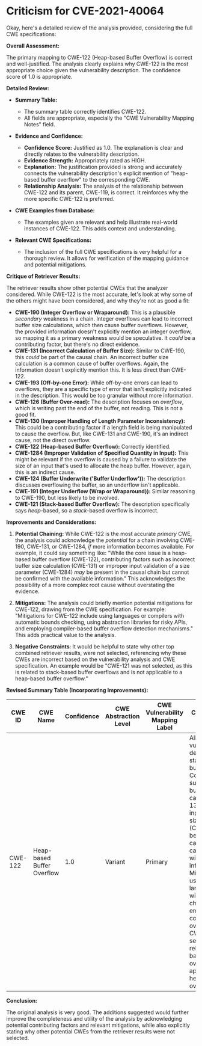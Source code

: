 # Criticism for CVE-2021-40064

Okay, here's a detailed review of the analysis provided, considering the full CWE specifications:

**Overall Assessment:**

The primary mapping to CWE-122 (Heap-based Buffer Overflow) is correct and well-justified. The analysis clearly explains why CWE-122 is the most appropriate choice given the vulnerability description. The confidence score of 1.0 is appropriate.

**Detailed Review:**

*   **Summary Table:**
    *   The summary table correctly identifies CWE-122.
    *   All fields are appropriate, especially the "CWE Vulnerability Mapping Notes" field.

*   **Evidence and Confidence:**
    *   **Confidence Score:** Justified as 1.0. The explanation is clear and directly relates to the vulnerability description.
    *   **Evidence Strength:** Appropriately rated as HIGH.
    *   **Explanation:** The justification provided is strong and accurately connects the vulnerability description's explicit mention of "heap-based buffer overflow" to the corresponding CWE.
    *   **Relationship Analysis:** The analysis of the relationship between CWE-122 and its parent, CWE-119, is correct.  It reinforces why the more specific CWE-122 is preferred.

*   **CWE Examples from Database:**
    *   The examples given are relevant and help illustrate real-world instances of CWE-122. This adds context and understanding.

*   **Relevant CWE Specifications:**
    *   The inclusion of the full CWE specifications is very helpful for a thorough review. It allows for verification of the mapping guidance and potential mitigations.

**Critique of Retriever Results:**

The retriever results show other potential CWEs that the analyzer considered. While CWE-122 is the most accurate, let's look at why some of the others might have been considered, and why they're not as good a fit:

*   **CWE-190 (Integer Overflow or Wraparound):** This is a plausible *secondary* weakness in a chain.  Integer overflows can lead to incorrect buffer size calculations, which then cause buffer overflows. However, the provided information doesn't explicitly mention an integer overflow, so mapping it as a primary weakness would be speculative.  It *could* be a contributing factor, but there's no direct evidence.
*   **CWE-131 (Incorrect Calculation of Buffer Size):** Similar to CWE-190, this *could* be part of the causal chain.  An incorrect buffer size calculation is a common cause of buffer overflows. Again, the information doesn't explicitly mention this.  It is less direct than CWE-122.
*   **CWE-193 (Off-by-one Error):**  While off-by-one errors can lead to overflows, they are a specific type of error that isn't explicitly indicated in the description. This would be too granular without more information.
*   **CWE-126 (Buffer Over-read):** The description focuses on *overflow*, which is writing past the end of the buffer, not reading. This is not a good fit.
*   **CWE-130 (Improper Handling of Length Parameter Inconsistency):** This could be a contributing factor if a length field is being manipulated to cause the overflow. But, like CWE-131 and CWE-190, it's an indirect cause, not the direct overflow.
*   **CWE-122 (Heap-based Buffer Overflow):** Correctly identified.
*   **CWE-1284 (Improper Validation of Specified Quantity in Input):** This might be relevant if the overflow is caused by a failure to validate the size of an input that's used to allocate the heap buffer. However, again, this is an indirect cause.
*   **CWE-124 (Buffer Underwrite ('Buffer Underflow')):** The description discusses overflowing the buffer, so an underflow isn't applicable.
*   **CWE-191 (Integer Underflow (Wrap or Wraparound)):** Similar reasoning to CWE-190, but less likely to be involved.
*   **CWE-121 (Stack-based Buffer Overflow):** The description specifically says *heap*-based, so a *stack*-based overflow is incorrect.

**Improvements and Considerations:**

1.  **Potential Chaining:** While CWE-122 is the most accurate *primary* CWE, the analysis could acknowledge the *potential* for a chain involving CWE-190, CWE-131, or CWE-1284, *if* more information becomes available. For example, it could say something like: "While the core issue is a heap-based buffer overflow (CWE-122), contributing factors such as incorrect buffer size calculation (CWE-131) or improper input validation of a size parameter (CWE-1284) *may* be present in the causal chain but cannot be confirmed with the available information." This acknowledges the possibility of a more complex root cause without overstating the evidence.

2.  **Mitigations:** The analysis could briefly mention potential mitigations for CWE-122, drawing from the CWE specification. For example: "Mitigations for CWE-122 include using languages or compilers with automatic bounds checking, using abstraction libraries for risky APIs, and employing compiler-based buffer overflow detection mechanisms." This adds practical value to the analysis.

3.  **Negative Constraints**: It would be helpful to state why other top combined retriever results, were not selected, referencing why these CWEs are incorrect based on the vulnerability analysis and CWE specification. An example would be "CWE-121 was not selected, as this is related to stack-based buffer overflows and is not applicable to a heap-based buffer overflow."

**Revised Summary Table (Incorporating Improvements):**

| CWE ID | CWE Name | Confidence | CWE Abstraction Level | CWE Vulnerability Mapping Label | CWE-Vulnerability Mapping Notes |
|---|---|---|---|---|---|
| CWE-122 | Heap-based Buffer Overflow | 1.0 | Variant | Primary | Allowed. The vulnerability description explicitly states a heap-based buffer overflow. Contributing factors such as incorrect buffer size calculation (CWE-131) or improper input validation of a size parameter (CWE-1284) *may* be present in the causal chain but cannot be confirmed with the available information. Mitigations include using languages/compilers with bounds checking and employing compiler-based overflow detection. CWE-121 was not selected, as this is related to stack-based buffer overflows and is not applicable to a heap-based buffer overflow.|

**Conclusion:**

The original analysis is very good. The additions suggested would further improve the completeness and utility of the analysis by acknowledging potential contributing factors and relevant mitigations, while also explicitly stating why other potential CWEs from the retriever results were not selected.